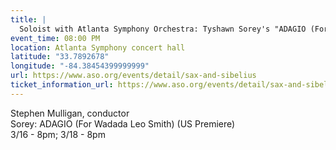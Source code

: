```yaml
---
title: |
  Soloist with Atlanta Symphony Orchestra: Tyshawn Sorey's "ADAGIO (For Wadada Leo Smith)" (US Premiere)
event_time: 08:00 PM
location: Atlanta Symphony concert hall
latitude: "33.7892678"
longitude: "-84.38454399999999"
url: https://www.aso.org/events/detail/sax-and-sibelius
ticket_information_url: https://www.aso.org/events/detail/sax-and-sibelius
---
```

Stephen Mulligan, conductor<br>
Sorey: ADAGIO (For Wadada Leo Smith) (US Premiere)<br>
3/16 - 8pm; 3/18 - 8pm